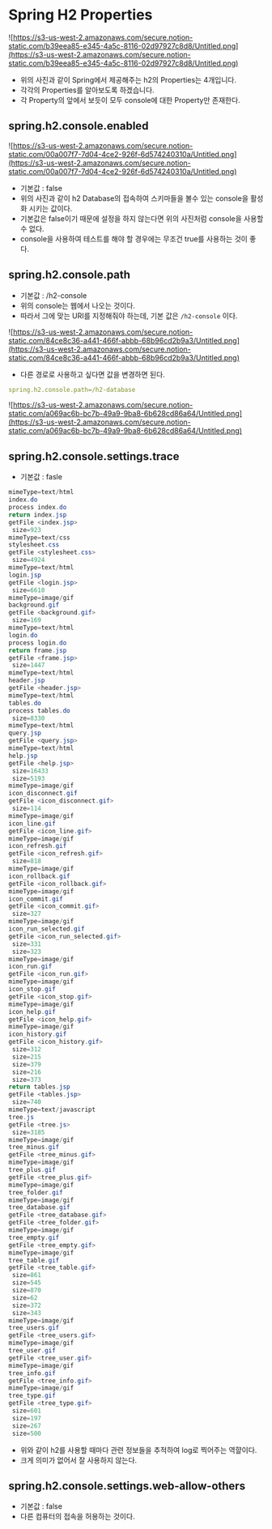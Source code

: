 # Spring H2 Properties

![https://s3-us-west-2.amazonaws.com/secure.notion-static.com/b39eea85-e345-4a5c-8116-02d97927c8d8/Untitled.png](https://s3-us-west-2.amazonaws.com/secure.notion-static.com/b39eea85-e345-4a5c-8116-02d97927c8d8/Untitled.png)

- 위의 사진과 같이 Spring에서 제공해주는 h2의 Properties는 4개입니다.
- 각각의 Properties를 알아보도록 하겠습니다.
- 각 Property의 앞에서 보듯이 모두 console에 대한 Property만 존재한다.

## spring.h2.console.enabled

![https://s3-us-west-2.amazonaws.com/secure.notion-static.com/00a007f7-7d04-4ce2-926f-6d574240310a/Untitled.png](https://s3-us-west-2.amazonaws.com/secure.notion-static.com/00a007f7-7d04-4ce2-926f-6d574240310a/Untitled.png)

- 기본값 : false
- 위의 사진과 같이 h2 Database의 접속하여 스키마들을 볼수 있는 console을 활성화 시키는 값이다.
- 기본값은 false이기 때문에 설정을 하지 않는다면 위의 사진처럼 console을 사용할 수 없다.
- console을 사용하여 테스트를 해야 할 경우에는 무조건 true를 사용하는 것이 좋다.

## spring.h2.console.path

- 기본값 : /h2-console
- 위의 console는 웹에서 나오는 것이다.
- 따라서 그에 맞는 URI를 지정해줘야 하는데, 기본 값은 `/h2-console` 이다.

![https://s3-us-west-2.amazonaws.com/secure.notion-static.com/84ce8c36-a441-466f-abbb-68b96cd2b9a3/Untitled.png](https://s3-us-west-2.amazonaws.com/secure.notion-static.com/84ce8c36-a441-466f-abbb-68b96cd2b9a3/Untitled.png)

- 다른 경로로 사용하고 싶다면 값을 변경하면 된다.

```yaml
spring.h2.console.path=/h2-database
```

![https://s3-us-west-2.amazonaws.com/secure.notion-static.com/a069ac6b-bc7b-49a9-9ba8-6b628cd86a64/Untitled.png](https://s3-us-west-2.amazonaws.com/secure.notion-static.com/a069ac6b-bc7b-49a9-9ba8-6b628cd86a64/Untitled.png)

## spring.h2.console.settings.trace

- 기본값 : fasle

```java
mimeType=text/html
index.do
process index.do
return index.jsp
getFile <index.jsp>
 size=923
mimeType=text/css
stylesheet.css
getFile <stylesheet.css>
 size=4924
mimeType=text/html
login.jsp
getFile <login.jsp>
 size=6610
mimeType=image/gif
background.gif
getFile <background.gif>
 size=169
mimeType=text/html
login.do
process login.do
return frame.jsp
getFile <frame.jsp>
 size=1447
mimeType=text/html
header.jsp
getFile <header.jsp>
mimeType=text/html
tables.do
process tables.do
 size=8330
mimeType=text/html
query.jsp
getFile <query.jsp>
mimeType=text/html
help.jsp
getFile <help.jsp>
 size=16433
 size=5193
mimeType=image/gif
icon_disconnect.gif
getFile <icon_disconnect.gif>
 size=114
mimeType=image/gif
icon_line.gif
getFile <icon_line.gif>
mimeType=image/gif
icon_refresh.gif
getFile <icon_refresh.gif>
 size=818
mimeType=image/gif
icon_rollback.gif
getFile <icon_rollback.gif>
mimeType=image/gif
icon_commit.gif
getFile <icon_commit.gif>
 size=327
mimeType=image/gif
icon_run_selected.gif
getFile <icon_run_selected.gif>
 size=331
 size=323
mimeType=image/gif
icon_run.gif
getFile <icon_run.gif>
mimeType=image/gif
icon_stop.gif
getFile <icon_stop.gif>
mimeType=image/gif
icon_help.gif
getFile <icon_help.gif>
mimeType=image/gif
icon_history.gif
getFile <icon_history.gif>
 size=312
 size=215
 size=379
 size=216
 size=373
return tables.jsp
getFile <tables.jsp>
 size=740
mimeType=text/javascript
tree.js
getFile <tree.js>
 size=3185
mimeType=image/gif
tree_minus.gif
getFile <tree_minus.gif>
mimeType=image/gif
tree_plus.gif
getFile <tree_plus.gif>
mimeType=image/gif
tree_folder.gif
mimeType=image/gif
tree_database.gif
getFile <tree_database.gif>
getFile <tree_folder.gif>
mimeType=image/gif
tree_empty.gif
getFile <tree_empty.gif>
mimeType=image/gif
tree_table.gif
getFile <tree_table.gif>
 size=861
 size=545
 size=870
 size=62
 size=372
 size=343
mimeType=image/gif
tree_users.gif
getFile <tree_users.gif>
mimeType=image/gif
tree_user.gif
getFile <tree_user.gif>
mimeType=image/gif
tree_info.gif
getFile <tree_info.gif>
mimeType=image/gif
tree_type.gif
getFile <tree_type.gif>
 size=601
 size=197
 size=267
 size=500
```

- 위와 같이 h2를 사용할 때마다 관련 정보들을 추적하여 log로 찍어주는 역햘이다.
- 크게 의미가 없어서 잘 사용하지 않는다.

## spring.h2.console.settings.web-allow-others

- 기본값 : false
- 다른 컴퓨터의 접속을 허용하는 것이다.
